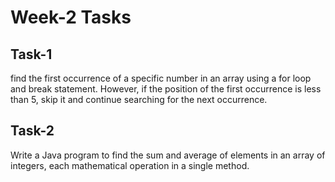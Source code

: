 # Week-2 Tasks

## Task-1

find the first occurrence of a specific number in an array using a for loop and break statement. However, if the
position of the first occurrence is less than 5, skip it and continue searching for the next occurrence.

## Task-2

Write a Java program to find the sum and average of elements in an array of integers, each mathematical operation in a
single method.
